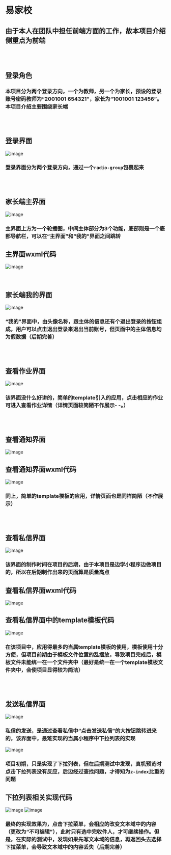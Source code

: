 # 易家校
## 由于本人在团队中担任前端方面的工作，故本项目介绍侧重点为前端
<br><br>
## 登录角色
### 本项目分为两个登录方向，一个为教师，另一个为家长，预设的登录账号密码教师为“2001001  654321”，家长为“1001001  123456”。本项目介绍主要围绕家长端
<br><br>
## 登录界面
![image](https://github.com/xianfengtuandui/Home-school/blob/master/images/登录界面.JPG)
### 登录界面分为两个登录方向，通过一个<code>radio-group</code>包裹起来
<br><br>
## 家长端主界面
![image](https://github.com/xianfengtuandui/Home-school/blob/master/images/家长主界面.PNG)  
### 主界面上方为一个轮播图，中间主体部分为3个功能，底部则是一个底部导航栏，可以在“主界面”和“我的”界面之间跳转
## 主界面wxml代码
![image](https://github.com/xianfengtuandui/Home-school/blob/master/images/parentmain.wxml.PNG)  
<br><br>
## 家长端我的界面
![image](https://github.com/xianfengtuandui/Home-school/blob/master/images/家长我的界面.PNG)
### “我的”界面中，由头像名称，跟主体的信息还有个退出登录的按钮组成，用户可以点击退出登录来退出当前账号，但页面中的主体信息均为假数据（后期完善）
<br><br>
## 查看作业界面
![image](https://github.com/xianfengtuandui/Home-school/blob/master/images/查看作业界面.PNG)
### 该界面没什么好讲的，简单的template引入的应用，点击相应的作业可进入查看作业详情（详情页面较简陋不作展示-  -。）
<br><br>
## 查看通知界面
![image](https://github.com/xianfengtuandui/Home-school/blob/master/images/查询通知界面.PNG)
## 查看通知界面wxml代码
![image](https://github.com/xianfengtuandui/Home-school/blob/master/images/p-messagelist.PNG)
### 同上，简单的template模板的应用，详情页面也是同样简陋（不作展示）
<br><br>
## 查看私信界面
![image](https://github.com/xianfengtuandui/Home-school/blob/master/images/查看私信界面.PNG)
### 该界面的制作时间在项目的后期，由于本项目是边学小程序边做项目的，所以在后期制作出来的页面算是质量高点
## 查看私信界面wxml代码
![image](https://github.com/xianfengtuandui/Home-school/blob/master/images/p-notifications.wxml.PNG)
## 查看私信界面中的template模板代码
![image](https://github.com/xianfengtuandui/Home-school/blob/master/images/p-notifications-template.PNG)
### 在该项目中，应用得最多的当属template模板的使用，模板使用十分方便，但项目前期由于模板文件位置的乱摆放，导致项目完成后，模板文件未能统一在一个文件夹中（最好是统一在一个template模板文件夹中，会使项目显得较为简洁）
<br><br>
## 发送私信界面
![image](https://github.com/xianfengtuandui/Home-school/blob/master/images/发送私信界面.PNG) 
### 私信的发送，是通过查看私信中“点击发送私信”的大按钮跳转进来的，该界面中，最难实现的当属小程序中下拉列表的实现
![image](https://github.com/xianfengtuandui/Home-school/blob/master/images/发送私信界面下拉列表实现效果.PNG) 
### 项目初期，只是实现了下拉列表，但在后期测试中发现，真机预览时点击下拉列表没有反应，后边经过查找问题，才得知为<code>z-index</code>比重的问题
## 下拉列表相关实现代码
![image](https://github.com/xianfengtuandui/Home-school/blob/master/images/收件人下拉列表实现.PNG) 
![image](https://github.com/xianfengtuandui/Home-school/blob/master/images/收件人下拉列表实现2.PNG) 
### 最终的实现效果为，点击下拉菜单，会相应的改变文本域中的内容（更改为“不可编辑”），此时只有选中完收件人，才可继续操作。但是，在实际的测试中，发现如果先写文本域的信息，再返回头去选择下拉菜单，会导致文本域中的内容丢失（后期完善）
<br><br>


